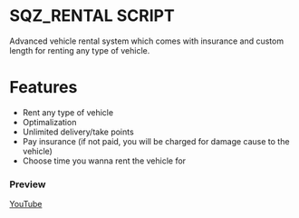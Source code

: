 # SQZ_RENTAL SCRIPT

Advanced vehicle rental system which comes with insurance and custom length for renting any type of vehicle.

# Features
- Rent any type of vehicle
- Optimalization
- Unlimited delivery/take points
- Pay insurance (if not paid, you will be charged for damage cause to the vehicle)
- Choose time you wanna rent the vehicle for

### Preview
[YouTube](https://www.youtube.com/watch?v=uuEVB5mvpcc)

